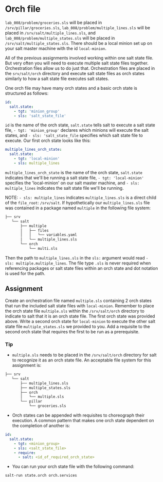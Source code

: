 # Orch file
`lab_008/problem/groceries.sls` will be placed in `/srv/pillar/groceries.sls`, `lab_008/problem/multiple_lines.sls` will be placed in `/srv/salt/multiple_lines.sls`, and `lab_008/problem/multiple_states.sls` will be placed in `/srv/salt/multiple_states.sls`. There should be a local minion set up on your salt master machine with the id `local-minion`.

All of the previous assignments involved working within one salt state file. But very often you will need to execute multiple salt state files together. Orchestration files allow us to do just that. Orchestration files are placed in the `srv/salt/orch` directory and execute salt state files as orch states similarly to how a salt state file executes salt states. 

One orch file may have many orch states and a basic orch state is structured as follows:
```YAML
id:
  salt.state:
    - tgt: 'minion_group'
    - sls: 'salt_state_file'
```
`id` is the name of the orch state, `salt.state` tells salt to execute a salt state file, `- tgt: 'minion_group'` declares which minions will execute the salt states, and `- sls: 'salt_state_file` specifies which salt state file to execute. Our first orch state looks like this:
```YAML
multiple_lines_orch_state:
  salt.state:
    - tgt: 'local-minion'
    - sls: multiple_lines
```
`multiple_lines_orch_state` is the name of the orch state, `salt.state` indicates that we'll be running a salt state file, `- tgt: 'local-minion'` specifies the 'local-minion' on our salt master machine, and `- sls: multiple_lines` indicates the salt state file we'll be running.

NOTE: `- sls: multiple_lines` indicates `multiple_lines.sls` is a direct child of the `file_root`: `/srv/salt`. If hypothetically our `multiple_lines.sls` file was contained in a package named `multiple` in the following file system:
```BASH
├── srv
   └── salt
       ├── multiple
       │   ├── files
       │   │   └── variables.yaml
       │   └── multiple_lines.sls
       └── orch
           └── multi.sls
```
Then the path to `multiple_lines.sls` in the `sls:` argument would read `- sls: multiple.multiple_lines`. The file type `.sls` is never required when referencing packages or salt state files within an orch state and dot notation is used for the path. 

## Assignment

Create an orchestration file named `multiple.sls` containing 2 orch states that run the included salt state files with `local-minion`. Remember to place the orch state file `multiple.sls` within the `/srv/salt/orch` directory to indicate to salt that it is an orch state file. The first orch state was provided above. Write a second orch state for `local-minion` to execute the other salt state file `multiple_states.sls` we provided to you. Add a requisite to the second orch state that requires the first to be run as a prerequisite.


### Tip
- `multiple.sls` needs to be placed in the `/srv/salt/orch` directory for salt to recognize it as an orch state file. An acceptable file system for this assignment is:
```BASH
├── srv
   └── salt
       ├── multiple_lines.sls
       ├── multiple_states.sls
       ├── orch
       │   └── multiple.sls
       └── pillar
           └── groceries.sls
```
- Orch states can be appended with requisites to choreograph their execution. A common pattern that makes one orch state dependent on the completion of another is:
```YAML
id:
  salt.state:
    - tgt: <minion_group>
    - sls: <salt_state_file>
    - require:
      - salt: <id_of_required_orch_state>
```
- You can run your orch state file with the following command:
```BASH
salt-run state.orch orch.services
```

